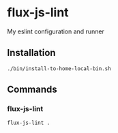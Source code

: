 # flux-js-lint

My eslint configuration and runner

## Installation

```shell
./bin/install-to-home-local-bin.sh
```

## Commands

### flux-js-lint

```shell
flux-js-lint .
```
